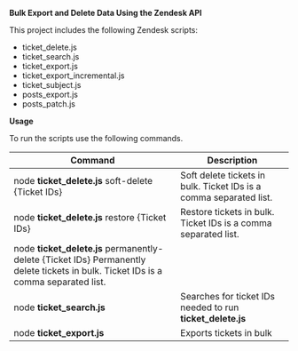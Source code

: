 **Bulk Export and Delete Data Using the Zendesk API**

This project includes the following Zendesk scripts:

- ticket_delete.js
- ticket_search.js
- ticket_export.js
- ticket_export_incremental.js
- ticket_subject.js
- posts_export.js
- posts_patch.js

**Usage**

To run the scripts use the following commands.

| **Command** | **Description** |
|---|---|
| node **ticket_delete.js** soft-delete {Ticket IDs} | Soft delete tickets in bulk. Ticket IDs is a comma separated list. |
| node **ticket_delete.js** restore {Ticket IDs} | Restore tickets in bulk. Ticket IDs is a comma separated list. |
| node **ticket_delete.js** permanently-delete {Ticket IDs}   Permanently delete tickets in bulk. Ticket IDs is a comma separated list. |
| node **ticket_search.js** | Searches for ticket IDs needed to run **ticket_delete.js** |
| node **ticket_export.js** | Exports tickets in bulk |